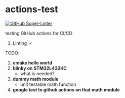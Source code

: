 # actions-test
[![GitHub Super-Linter](https://github.com/oasdflkjo/actions-test/workflows/Lint%20Code%20Base/badge.svg)](https://github.com/marketplace/actions/super-linter)

testing GitHub actions for CI/CD

1.  Linting &check;

TODO:

1. **cmake hello world**
2. **blinky on STM32L432KC**
   - what is needed?
3. **dummy math module**
   - unit testable math function
4. **google test to github actions on that math module**
